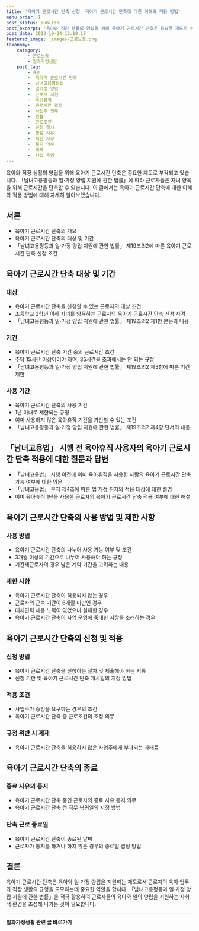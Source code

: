 ```yaml
---
title: '육아기 근로시간 단축 신청  육아기 근로시간 단축에 대한 이해와 적용 방법'
menu_order: 1
post_status: publish
post_excerpt: '육아와 직장 생활의 양립을 위해 육아기 근로시간 단축은 중요한 제도로 부각되고 있습니다.  남녀고용평등과 일 가정 양립 지원에 관한 법률 에 따라 근로자들은 자녀 양육을 위해 근로시간을 단축할 수 있습니다. 이 글에서는 육아기 근로시간 단축에 대한 이해와 적용 방법에 대해 자세히 알아보겠습니다.'
post_date: 2023-10-24 12:10:19
featured_image: _images/근로노동.png
taxonomy:
    category:
        - 근로노동
        - 일과가정생활
    post_tag:
        - 육아
        -  육아기 근로시간 단축
        -  남녀고용평등법
        -  일가정 양립
        -  근로자 지원
        -  육아휴직
        -  근로시간 조정
        -  사업주 의무
        -  법률
        -  근로조건
        -  신청 절차
        -  종료 사유
        -  제한 사항
        -  통지 의무
        -  제재
        -  사업 운영
---
```



육아와 직장 생활의 양립을 위해 육아기 근로시간 단축은 중요한 제도로 부각되고 있습니다. 「남녀고용평등과 일·가정 양립 지원에 관한 법률」에 따라 근로자들은 자녀 양육을 위해 근로시간을 단축할 수 있습니다. 이 글에서는 육아기 근로시간 단축에 대한 이해와 적용 방법에 대해 자세히 알아보겠습니다.

## 서론

- 육아기 근로시간 단축의 개요
- 육아기 근로시간 단축의 대상 및 기간
- 「남녀고용평등과 일·가정 양립 지원에 관한 법률」 제19조의2에 따른 육아기 근로시간 단축 신청 조건

## 육아기 근로시간 단축 대상 및 기간

### 대상

- 육아기 근로시간 단축을 신청할 수 있는 근로자의 대상 조건
- 초등학교 2학년 이하 자녀를 양육하는 근로자의 육아기 근로시간 단축 신청 자격
- 「남녀고용평등과 일·가정 양립 지원에 관한 법률」 제19조의2 제1항 본문의 내용

### 기간

- 육아기 근로시간 단축 기간 중의 근로시간 조건
- 주당 15시간 이상이어야 하며, 35시간을 초과해서는 안 되는 규정
- 「남녀고용평등과 일·가정 양립 지원에 관한 법률」 제19조의2 제3항에 따른 기간 제한

### 사용 기간

- 육아기 근로시간 단축의 사용 기간
- 1년 이내로 제한되는 규정
- 이미 사용하지 않은 육아휴직 기간을 가산할 수 있는 조건
- 「남녀고용평등과 일·가정 양립 지원에 관한 법률」 제19조의2 제4항 단서의 내용

## 「남녀고용법」 시행 전 육아휴직 사용자의 육아기 근로시간 단축 적용에 대한 질문과 답변

- 「남녀고용법」 시행 이전에 이미 육아휴직을 사용한 사람의 육아기 근로시간 단축 가능 여부에 대한 의문
- 「남녀고용법」 부칙 제4조에 따른 법 개정 취지와 적용 대상에 대한 설명
- 이미 육아휴직 1년을 사용한 근로자의 육아기 근로시간 단축 적용 여부에 대한 해설

## 육아기 근로시간 단축의 사용 방법 및 제한 사항

### 사용 방법

- 육아기 근로시간 단축의 나누어 사용 가능 여부 및 조건
- 3개월 이상의 기간으로 나누어 사용해야 하는 규정
- 기간제근로자의 경우 남은 계약 기간을 고려하는 내용

### 제한 사항

- 육아기 근로시간 단축이 허용되지 않는 경우
- 근로자의 근속 기간이 6개월 미만인 경우
- 대체인력 채용 노력이 있었으나 실패한 경우
- 육아기 근로시간 단축이 사업 운영에 중대한 지장을 초래하는 경우

## 육아기 근로시간 단축의 신청 및 적용

### 신청 방법

- 육아기 근로시간 단축을 신청하는 절차 및 제출해야 하는 서류
- 신청 기한 및 육아기 근로시간 단축 개시일의 지정 방법

### 적용 조건

- 사업주가 증빙을 요구하는 경우의 조건
- 육아기 근로시간 단축 중 근로조건의 조정 의무

### 규정 위반 시 제재

- 육아기 근로시간 단축을 허용하지 않은 사업주에게 부과되는 과태료

## 육아기 근로시간 단축의 종료

### 종료 사유의 통지

- 육아기 근로시간 단축 중인 근로자의 종료 사유 통지 의무
- 육아기 근로시간 단축 전 직무 복귀일의 지정 방법

### 단축 근로 종료일

- 육아기 근로시간 단축이 종료된 날짜
- 근로자가 통지를 하거나 하지 않은 경우의 종료일 결정 방법

## 결론

육아기 근로시간 단축은 육아와 일·가정 양립을 지원하는 제도로서 근로자의 육아 업무와 직장 생활의 균형을 도모하는데 중요한 역할을 합니다. 「남녀고용평등과 일·가정 양립 지원에 관한 법률」을 적극 활용하여 근로자들의 육아와 일의 양립을 지원하는 사회적 환경을 조성해 나가는 것이 필요합니다.
<!-- wp:separator -->
<hr class="wp-block-separator has-alpha-channel-opacity"/>
<!-- /wp:separator -->

<!-- wp:group {"backgroundColor":"base","layout":{"type":"constrained"}} -->
<div class="wp-block-group has-base-background-color has-background"><!-- wp:paragraph {"align":"center","fontSize":"medium"} -->
<p class="has-text-align-center has-large-font-size"><strong>일과가정생활 관련 글 바로가기</strong></p>
<!-- /wp:paragraph -->


<!-- wp:latest-posts
{"categories":[{"id":10918,"count":19,"description":"","link":"https://uknowlaw.com/category/%ec%9d%bc%ea%b3%bc%ea%b0%80%ec%a0%95%ec%83%9d%ed%99%9c/","name":"일과가정생활","slug":"일과가정생활","taxonomy":"category","parent":0,"meta":[],"_links":{"self":[{"href":"https://uknowlaw.com/wp-json/wp/v2/categories/10918"}],"collection":[{"href":"https://uknowlaw.com/wp-json/wp/v2/categories"}],"about":[{"href":"https://uknowlaw.com/wp-json/wp/v2/taxonomies/category"}],"wp:post_type":[{"href":"https://uknowlaw.com/wp-json/wp/v2/posts?categories=10918"}],"curies":[{"name":"wp","href":"https://api.w.org/{rel}","templated":true}]}}],"postsToShow":100,"excerptLength":28,"postLayout":"grid","columns":2,"featuredImageAlign":"left","featuredImageSizeSlug":"large","fontSize":"small"} /--></div>
<!-- /wp:group -->